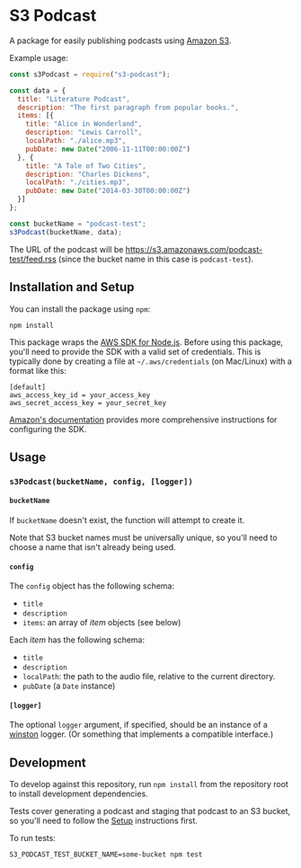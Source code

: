 # S3 Podcast

A package for easily publishing podcasts using [Amazon S3](https://aws.amazon.com/s3/).

Example usage:

```javascript
const s3Podcast = require("s3-podcast");

const data = {
  title: "Literature Podcast",
  description: "The first paragraph from popular books.",
  items: [{
    title: "Alice in Wonderland",
    description: "Lewis Carroll",
    localPath: "./alice.mp3",
    pubDate: new Date("2006-11-11T00:00:00Z")
  }, {
    title: "A Tale of Two Cities",
    description: "Charles Dickens",
    localPath: "./cities.mp3",
    pubDate: new Date("2014-03-30T00:00:00Z")
  }]
};

const bucketName = "podcast-test";
s3Podcast(bucketName, data);
```

The URL of the podcast will be <https://s3.amazonaws.com/podcast-test/feed.rss> (since the bucket name in this case is `podcast-test`).

## Installation and Setup

You can install the package using `npm`:

```
npm install
```

This package wraps the [AWS SDK for Node.js](https://aws.amazon.com/sdk-for-node-js/). Before using this package, you'll need to provide the SDK with a valid set of credentials. This is typically done by creating a file at `~/.aws/credentials` (on Mac/Linux) with a format like this:

```
[default]
aws_access_key_id = your_access_key
aws_secret_access_key = your_secret_key
```

[Amazon's documentation](https://aws.amazon.com/sdk-for-node-js/) provides more comprehensive instructions for configuring the SDK.

## Usage

### `s3Podcast(bucketName, config, [logger])`

#### `bucketName`

If `bucketName` doesn't exist, the function will attempt to create it.

Note that S3 bucket names must be universally unique, so you'll need to choose a name that isn't already being used.

#### `config`

The `config` object has the following schema:

- `title`
- `description`
- `items`: an array of _item_ objects (see below)

Each _item_ has the following schema:

- `title`
- `description`
- `localPath`: the path to the audio file, relative to the current directory.
- `pubDate` (a `Date` instance)

#### `[logger]`

The optional `logger` argument, if specified, should be an instance of a [winston](https://github.com/winstonjs/winston) logger. (Or something that implements a compatible interface.)

## Development

To develop against this repository, run `npm install` from the repository root to install development dependencies.

Tests cover generating a podcast and staging that podcast to an S3 bucket, so you'll need to follow the [Setup](#setup) instructions first.

To run tests:

```
S3_PODCAST_TEST_BUCKET_NAME=some-bucket npm test
```
